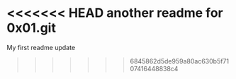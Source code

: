 <<<<<<< HEAD
another readme for 0x01.git
=======
My first readme 
update
>>>>>>> 6845862d5de959a80ac630b5f7107416448838c4
